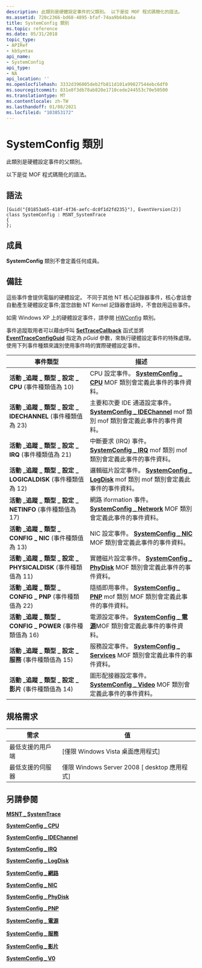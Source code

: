```yaml
---
description: 此類別是硬體設定事件的父類別。 以下是從 MOF 程式碼簡化的語法。
ms.assetid: 720c2366-bd68-4895-bfaf-74aa9b64ba4a
title: SystemConfig 類別
ms.topic: reference
ms.date: 05/31/2018
topic_type:
- APIRef
- kbSyntax
api_name:
- SystemConfig
api_type:
- NA
api_location: ''
ms.openlocfilehash: 3332d396005deb2fb811d101a99827544ebc6df0
ms.sourcegitcommit: 831e8f3db78ab820e1710cede244553c70e50500
ms.translationtype: MT
ms.contentlocale: zh-TW
ms.lasthandoff: 01/08/2021
ms.locfileid: "103853172"
---
```

# <a name="systemconfig-class"></a>SystemConfig 類別

此類別是硬體設定事件的父類別。

以下是從 MOF 程式碼簡化的語法。

## <a name="syntax"></a>語法

``` syntax
[Guid("{01853a65-418f-4f36-aefc-dc0f1d2fd235}"), EventVersion(2)]
class SystemConfig : MSNT_SystemTrace
{
};
```

## <a name="members"></a>成員

**SystemConfig** 類別不會定義任何成員。

## <a name="remarks"></a>備註

這些事件會提供電腦的硬體設定。 不同于其他 NT 核心記錄器事件，核心會話會自動產生硬體設定事件;當您啟動 NT Kernel 記錄器會話時，不會啟用這些事件。

如需 Windows XP 上的硬體設定事件，請參閱 [HWConfig](hwconfig.md) 類別。

事件追蹤取用者可以藉由呼叫 [**SetTraceCallback**](/windows/win32/api/evntrace/nf-evntrace-settracecallback) 函式並將 [**EventTraceConfigGuid**](nt-kernel-logger-constants.md) 指定為 *pGuid* 參數，來執行硬體設定事件的特殊處理。 使用下列事件種類來識別使用事件時的實際硬體設定事件。



| 事件類型                                                                      | 描述                                                                                                                                                                         |
|---------------------------------------------------------------------------------|-------------------------------------------------------------------------------------------------------------------------------------------------------------------------------------|
| **活動 \_追蹤 \_ 類型 \_ 設定 \_ CPU** (事件種類值為 10) <br/>          | CPU 設定事件。 [**SystemConfig \_ CPU**](systemconfig-cpu.md) MOF 類別會定義此事件的事件資料。                                                       |
| **活動 \_追蹤 \_ 類型 \_ 設定 \_ IDECHANNEL** (事件種類值為 23) <br/>   | 主要和次要 IDE 通道設定事件。 [**SystemConfig \_ IDEChannel**](systemconfig-idechannel.md) mof 類別 mof 類別會定義此事件的事件資料。 |
| **活動 \_追蹤 \_ 類型 \_ 設定 \_ IRQ** (事件種類值為 21) <br/>          | 中斷要求 (IRQ) 事件。 [**SystemConfig \_ IRQ**](systemconfig-irq.md) mof 類別 mof 類別會定義此事件的事件資料。                                       |
| **活動 \_追蹤 \_ 類型 \_ 設定 \_ LOGICALDISK** (事件種類值為 12) <br/>  | 邏輯磁片設定事件。 [**SystemConfig \_ LogDisk**](systemconfig-logdisk.md) mof 類別 mof 類別會定義此事件的事件資料。                            |
| **活動 \_追蹤 \_ 類型 \_ 設定 \_ NETINFO** (事件種類值為 17) <br/>      | 網路 iformation 事件。 [**SystemConfig \_ Network**](systemconfig-network.md) MOF 類別會定義此事件的事件資料。                                                |
| **活動 \_追蹤 \_ 類型 \_ CONFIG \_ NIC** (事件種類值為 13) <br/>          | NIC 設定事件。 [**SystemConfig \_ NIC**](systemconfig-nic.md) MOF 類別會定義此事件的事件資料。                                                       |
| **活動 \_追蹤 \_ 類型 \_ 設定 \_ PHYSICALDISK** (事件種類值為 11) <br/> | 實體磁片設定事件。 [**SystemConfig \_ PhyDisk**](systemconfig-phydisk.md) MOF 類別會定義此事件的事件資料。                                     |
| **活動 \_追蹤 \_ 類型 \_ CONFIG \_ PNP** (事件種類值為 22) <br/>          | 隨插即用事件。 [**SystemConfig \_ PNP**](systemconfig-pnp.md) mof 類別 MOF 類別會定義此事件的事件資料。                                                 |
| **活動 \_追蹤 \_ 類型 \_ CONFIG \_ POWER** (事件種類值為 16) <br/>        | 電源設定事件。 [**SystemConfig \_ 電源**](systemconfig-power.md)MOF 類別會定義此事件的事件資料。                                                   |
| **活動 \_追蹤 \_ 類型 \_ 設定 \_ 服務** (事件種類值為 15) <br/>     | 服務設定事件。 [**SystemConfig \_ Services**](systemconfig-services.md) MOF 類別會定義此事件的事件資料。                                          |
| **活動 \_追蹤 \_ 類型 \_ 設定 \_ 影片** (事件種類值為 14) <br/>        | 圖形配接器設定事件。 [**SystemConfig \_ Video**](systemconfig-video.md) MOF 類別會定義此事件的事件資料。                                        |



 

## <a name="requirements"></a>規格需求



| 需求 | 值 |
|-------------------------------------|------------------------------------------------------|
| 最低支援的用戶端<br/> | \[僅限 Windows Vista 桌面應用程式\]<br/>       |
| 最低支援的伺服器<br/> | 僅限 Windows Server 2008 \[ desktop 應用程式\]<br/> |



## <a name="see-also"></a>另請參閱

<dl> <dt>

[**MSNT \_ SystemTrace**](msnt-systemtrace.md)
</dt> <dt>

[**SystemConfig \_ CPU**](systemconfig-cpu.md)
</dt> <dt>

[**SystemConfig \_ IDEChannel**](systemconfig-idechannel.md)
</dt> <dt>

[**SystemConfig \_ IRQ**](systemconfig-irq.md)
</dt> <dt>

[**SystemConfig \_ LogDisk**](systemconfig-logdisk.md)
</dt> <dt>

[**SystemConfig \_ 網路**](systemconfig-network.md)
</dt> <dt>

[**SystemConfig \_ NIC**](systemconfig-nic.md)
</dt> <dt>

[**SystemConfig \_ PhyDisk**](systemconfig-phydisk.md)
</dt> <dt>

[**SystemConfig \_ PNP**](systemconfig-pnp.md)
</dt> <dt>

[**SystemConfig \_ 電源**](systemconfig-power.md)
</dt> <dt>

[**SystemConfig \_ 服務**](systemconfig-services.md)
</dt> <dt>

[**SystemConfig \_ 影片**](systemconfig-video.md)
</dt> <dt>

[**SystemConfig \_ V0**](systemconfig-v0.md)
</dt> </dl>

 

 
